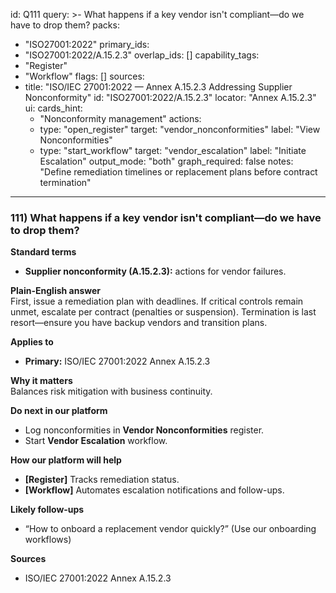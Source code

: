 id: Q111
query: >-
  What happens if a key vendor isn't compliant—do we have to drop them?
packs:
  - "ISO27001:2022"
primary_ids:
  - "ISO27001:2022/A.15.2.3"
overlap_ids: []
capability_tags:
  - "Register"
  - "Workflow"
flags: []
sources:
  - title: "ISO/IEC 27001:2022 — Annex A.15.2.3 Addressing Supplier Nonconformity"
    id: "ISO27001:2022/A.15.2.3"
    locator: "Annex A.15.2.3"
ui:
  cards_hint:
    - "Nonconformity management"
  actions:
    - type: "open_register"
      target: "vendor_nonconformities"
      label: "View Nonconformities"
    - type: "start_workflow"
      target: "vendor_escalation"
      label: "Initiate Escalation"
output_mode: "both"
graph_required: false
notes: "Define remediation timelines or replacement plans before contract termination"
---
### 111) What happens if a key vendor isn't compliant—do we have to drop them?

**Standard terms**  
- **Supplier nonconformity (A.15.2.3):** actions for vendor failures.

**Plain-English answer**  
First, issue a remediation plan with deadlines. If critical controls remain unmet, escalate per contract (penalties or suspension). Termination is last resort—ensure you have backup vendors and transition plans.

**Applies to**  
- **Primary:** ISO/IEC 27001:2022 Annex A.15.2.3

**Why it matters**  
Balances risk mitigation with business continuity.

**Do next in our platform**  
- Log nonconformities in **Vendor Nonconformities** register.  
- Start **Vendor Escalation** workflow.

**How our platform will help**  
- **[Register]** Tracks remediation status.  
- **[Workflow]** Automates escalation notifications and follow-ups.

**Likely follow-ups**  
- “How to onboard a replacement vendor quickly?” (Use our onboarding workflows)

**Sources**  
- ISO/IEC 27001:2022 Annex A.15.2.3
